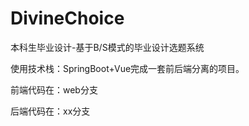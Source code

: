 # DivineChoice
本科生毕业设计-基于B/S模式的毕业设计选题系统

使用技术栈：SpringBoot+Vue完成一套前后端分离的项目。

前端代码在：web分支

后端代码在：xx分支

